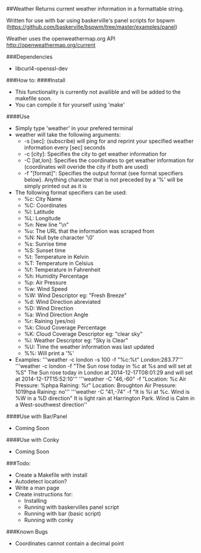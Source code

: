 ##Weather
Returns current weather information in a formattable string.

Written for use with bar using baskerville's panel scripts for bspwm
(https://github.com/baskerville/bspwm/tree/master/examples/panel)

Weather uses the openweathermap.org API http://openweathermap.org/current

###Dependencies
- libcurl4-openssl-dev

###How to:
####Install
- This functionality is currently not availible and will be added to the makefile soon. 
- You can compile it for yourself using 'make'

####Use
- Simply type 'weather' in your prefered terminal
- weather will take the following arguments:
    - -s [sec]: (subscribe) will ping for and reprint your specified weather information every [sec] seconds
    - -c [city]: Specifies the city to get weather information for
    - -C [lat,lon]: Specifies the coordinates to get weather information for (coordinates will overide the city if both are used)
    - -f "[format]": Specifies the output format (see format specifiers below). Anything character that is not preceded by a '%' will be simply printed out as it is
- The following format specifiers can be used:
    - %c: City Name
    - %C: Coordinates
    - %l: Latitude
    - %L: Longitude
    - %n: New line "\n"
    - %u: The URL that the information was scraped from
    - %N: Null byte character '\0'
    - %s: Sunrise time
    - %S: Sunset time
    - %t: Temperature in Kelvin
    - %T: Temperature in Celsius
    - %f: Temperature in Fahrenheit
    - %h: Humidity Percentage
    - %p: Air Pressure
    - %w: Wind Speed
    - %W: Wind Descriptor eg: "Fresh Breeze"
    - %d: Wind Direction abreviated
    - %D: Wind Direction
    - %a: Wind Direction Angle
    - %r: Raining (yes/no)
    - %k: Cloud Coverage Percentage
    - %K: Cloud Coverage Descriptor eg: "clear sky"
    - %i: Weather Descriptor eg: "Sky is Clear"
    - %U: Time the weather information was last updated
    - %%: Will print a '%'
- Examples:
    '''weather -c london -s 100 -f "%c:%t"
    London:283.77'''
    '''weather -c london -f "The Sun rose today in %c at %s and will set at %S"
    The Sun rose today in London at 2014-12-17T08:01:29 and will set at 2014-12-17T15:52:10'''
    '''weather -C "46,-60" -f "Location: %c  Air Pressure: %phpa  Raining: %r"
    Location: Broughton  Air Pressure:  1019hpa  Raining: no'''
    '''weather -C "41,-74" -f "It is %i at %c. Wind is %W in a %D direction"
    It is light rain at Harrington Park. Wind is Calm in a West-southwest direction''

####Use with Bar/Panel
- Coming Soon

####Use with Conky
- Coming Soon

###Todo:
- Create a Makefile with install
- Autodetect location?
- Write a man page
- Create instructions for:
    - Installing
    - Running with baskervilles panel script
    - Running with bar (basic script)
    - Running with conky

###Known Bugs
- Coordinates cannot contain a decimal point
